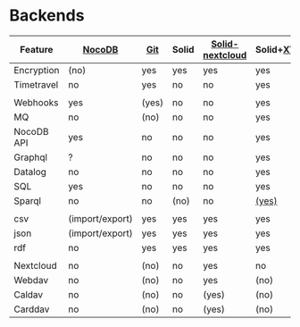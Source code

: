 # Backends

| Feature    | [NocoDB](https://www.nocodb.com/) | [Git](https://isomorphic-git.org/) | Solid | [Solid-nextcloud](https://github.com/pdsinterop/solid-nextcloud) | Solid+[XTDB](https://xtdb.com/) |
|------------|-----------------------------------|------------------------------------|-------|------------------------------------------------------------------|-------------------------|
| Encryption | (no)                              | yes                                | yes   | yes                                                              | yes                     |
| Timetravel | no                                | yes                                | no    | no                                                               | yes                     |
|            |                                   |                                    |       |                                                                  |                         |
| Webhooks   | yes                               | (yes)                              | no    | no                                                               | yes                     |
| MQ         | no                                | (no)                               | no    | no                                                               | yes                     |
| NocoDB API | yes                               | no                                 | no    | no                                                               | yes                     |
| Graphql    | ?                                 | no                                 | no    | no                                                               | yes                     |
| Datalog    | no                                | no                                 | no    | no                                                               | yes                     |
| SQL        | yes                               | no                                 | no    | no                                                               | yes                     |
| Sparql     | no                                | no                                 | (no)  | no                                                               | [(yes)](https://github.com/xtdb/xtdb/tree/07a96bf2250b1b5c035f9dc647c487bdf120119b/labs/rdf) |
|            |                                   |                                    |       |                                                                  |                         |
| csv        | (import/export)                   | yes                                | yes   | yes                                                              | yes                     | 
| json       | (import/export)                   | yes                                | yes   | yes                                                              | yes                     | 
| rdf        | no                                | yes                                | yes   | yes                                                              | yes                     | 
|            |                                   |                                    |       |                                                                  |                         |
| Nextcloud  | no                                | (no)                               | no    | yes                                                              | no                      |
| Webdav     | no                                | (no)                               | no    | yes                                                              | (no)                    |
| Caldav     | no                                | (no)                               | no    | (yes)                                                            | (no)                    |
| Carddav    | no                                | (no)                               | no    | (yes)                                                            | (no)                    |
